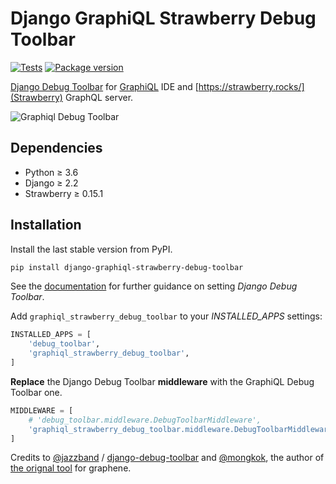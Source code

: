 # Django GraphiQL Strawberry Debug Toolbar

[![Tests](https://github.com/przemub/django-graphiql-strawberry-debug-toolbar/actions/workflows/test-suite.yml/badge.svg)](https://github.com/flavprzemub/django-graphiql-strawberry-debug-toolbar/actions)
[![Package version](https://img.shields.io/pypi/v/django-graphiql-strawberry-debug-toolbar.svg)](https://pypi.python.org/pypi/django-graphiql-strawberry-debug-toolbar)

[Django Debug Toolbar](https://github.com/jazzband/django-debug-toolbar) for [GraphiQL](https://github.com/graphql/graphiql) IDE and [https://strawberry.rocks/](Strawberry) GraphQL server.

![Graphiql Debug Toolbar](https://user-images.githubusercontent.com/5514990/36340937-1937ee68-1419-11e8-8477-40622e98c312.gif)

## Dependencies

* Python ≥ 3.6
* Django ≥ 2.2
* Strawberry ≥ 0.15.1

## Installation

Install the last stable version from PyPI.

```sh
pip install django-graphiql-strawberry-debug-toolbar
````

See the [documentation](https://django-debug-toolbar.readthedocs.io/en/stable/installation.html) for further guidance on setting *Django Debug Toolbar*.

Add `graphiql_strawberry_debug_toolbar` to your *INSTALLED_APPS* settings:

```py
INSTALLED_APPS = [
    'debug_toolbar',
    'graphiql_strawberry_debug_toolbar',
]
```

**Replace** the Django Debug Toolbar **middleware** with the GraphiQL Debug Toolbar one. 

```py
MIDDLEWARE = [
    # 'debug_toolbar.middleware.DebugToolbarMiddleware',
    'graphiql_strawberry_debug_toolbar.middleware.DebugToolbarMiddleware',
]
```

Credits to [@jazzband](https://jazzband.co) / [django-debug-toolbar](https://github.com/jazzband/django-debug-toolbar)
 and [@mongkok](https://github.com/mongkok), the author of [the orignal tool](https://github.com/flavors/django-graphiql-debug-toolbar) for graphene.

